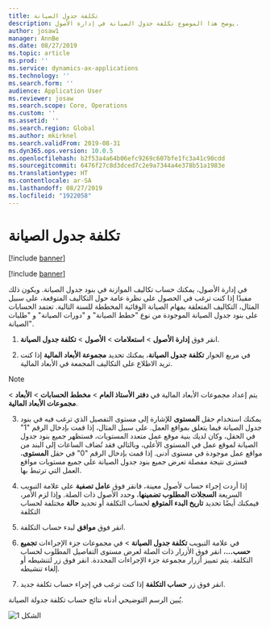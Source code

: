 ```yaml
---
title: تكلفة جدول الصيانة
description: يوضح هذا الموضوع تكلفة جدول الصيانة في إدارة الأصول.
author: josaw1
manager: AnnBe
ms.date: 08/27/2019
ms.topic: article
ms.prod: ''
ms.service: dynamics-ax-applications
ms.technology: ''
ms.search.form: ''
audience: Application User
ms.reviewer: josaw
ms.search.scope: Core, Operations
ms.custom: ''
ms.assetid: ''
ms.search.region: Global
ms.author: mkirknel
ms.search.validFrom: 2019-08-31
ms.dyn365.ops.version: 10.0.5
ms.openlocfilehash: b2f53a4a64b06efc9269c607bfe1fc3a41c90cdd
ms.sourcegitcommit: 6476f27c8d3dced7c2e9a7344a4e378b51a1983e
ms.translationtype: HT
ms.contentlocale: ar-SA
ms.lasthandoff: 08/27/2019
ms.locfileid: "1922058"
---
```

# <a name="maintenance-schedule-cost"></a>تكلفة جدول الصيانة

[!include [banner](../../includes/banner.md)]

[!include [banner](../../includes/preview-banner.md)]

في إدارة الأصول، يمكنك حساب تكاليف الموازنة في بنود جدول الصيانة. ويكون ذلك مفيدًا إذا كنت ترغب في الحصول على نظرة عامة حول التكاليف المتوقعة، على سبيل المثال، التكاليف المتعلقة بمهام الصيانة الوقائية المخططة للسنة التالية. تعتمد الحسابات على بنود جدول الصيانة الموجودة من نوع "خطط الصيانة" و "دورات الصيانة" و "طلبات الصيانة".

1. انقر فوق **إدارة الأصول** > **استعلامات** > **الأصول** > **تكلفة جدول الصيانة**.

2. في مربع الحوار **تكلفة جدول الصيانة**، يمكنك تحديد **مجموعة الأبعاد المالية‬** إذا كنت تريد الاطلاع على التكاليف المجمعة في الأبعاد المالية.

>[!NOTE]
>يتم إعداد مجموعات الأبعاد المالية في **دفتر الأستاذ العام** > **مخطط الحسابات** > **الأبعاد** > **مجموعات الأبعاد المالية**.

3. يمكنك استخدام حقل **المستوى** للإشارة إلى مستوى التفصيل الذي ترغب فيه في بنود جدول الصيانة فيما يتعلق بمواقع العمل. على سبيل المثال، إذا قمت بإدخال الرقم "1" في الحقل، وكان لديك بنية موقع عمل متعدد المستويات، فستظهر جميع بنود جدول الصيانة لموقع عمل في المستوى الأعلى، وبالتالي فقد تُضاف الساعات إلى البند من مواقع عمل موجودة في مستوى أدنى. إذا قمت بإدخال الرقم "0" في حقل **المستوى**، فسترى نتيجة مفصلة تعرض جميع بنود جدول الصيانة على جميع مستويات مواقع العمل التي ترتبط بها.

4. إذا أردت إجراء حساب لأصول معينة، فانقر فوق **عامل تصفية** على علامة التبويب السريعة **السجلات المطلوب تضمينها‬**، وحدد الأصول ذات الصلة. وإذا لزم الأمر، فيمكنك أيضًا تحديد **تاريخ البدء المتوقع‬** لحساب التكلفة أو تحديد **حالة** مختلفة لحساب التكلفة

5. انقر فوق **موافق** لبدء حساب التكلفة.

6. في علامة التبويب **تكلفة جدول الصيانة** > في مجموعات جزء الإجراءات **تجميع حسب...**، انقر فوق الأزرار ذات الصلة لعرض مستوى التفاصيل المطلوب لحساب التكلفة. يتم تمييز أزرار مجموعة جزء الإجراءات المحددة. انقر فوق زر لتنشيطه أو إلغاء تنشيطه.

7. انقر فوق زر **حساب التكلفة** إذا كنت ترغب في إجراء حساب تكلفة جديد.

يُبين الرسم التوضيحي أدناه نتائج حساب تكلفة جدولة الصيانة.

![الشكل 1](media/17-preventive-maintenance.png)


